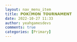 ```yaml
---
layout: nav_menu_item
title: 𝗣𝗢𝗞É𝗠𝗢𝗡 𝗧𝗢𝗨𝗥𝗡𝗔𝗠𝗘𝗡𝗧
date: 2022-10-27 11:33
author: yeahgamesdevs
comments: true
categories: [Primary]
---
```


